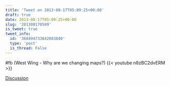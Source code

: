 ```yaml
---
title: 'Tweet on 2013-08-17T05:09:25+00:00'
draft: true
date: 2013-08-17T05:09:25+00:00
slug: '201308170509'
is_tweet: true
tweet_info:
  id: '368494733842083840'
  type: 'post'
  is_thread: False
---
```




#fb (West Wing - Why are we changing maps?) {{< youtube n8zBC2dvERM >}}

[Discussion](https://x.com/sytelus/status/368494733842083840)
